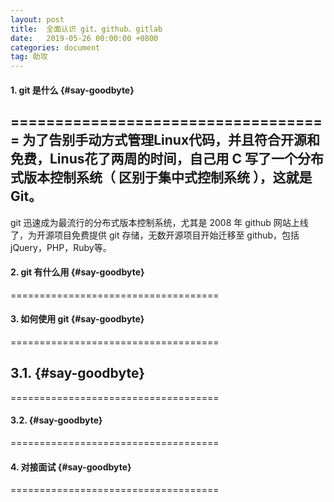 ```yaml
---
layout: post
title:  全面认识 git、github、gitlab 
date:   2019-05-26 00:00:00 +0800
categories: document
tag: 助攻
---
```


#### 1. git 是什么			{#say-goodbyte}
====================================
为了告别手动方式管理Linux代码，并且符合开源和免费，Linus花了两周的时间，自己用 C 写了一个分布式版本控制系统（ 区别于集中式控制系统 ），这就是 Git。
----------------------------
git 迅速成为最流行的分布式版本控制系统，尤其是 2008 年 github 网站上线了，为开源项目免费提供 git 存储，无数开源项目开始迁移至 github，包括 jQuery，PHP，Ruby等。

#### 2. git 有什么用			{#say-goodbyte}
====================================


#### 3. 如何使用 git			{#say-goodbyte}
====================================


## 3.1. 			{#say-goodbyte}
====================================



#### 3.2. 			{#say-goodbyte}
====================================


#### 4. 对接面试		{#say-goodbyte}
====================================




